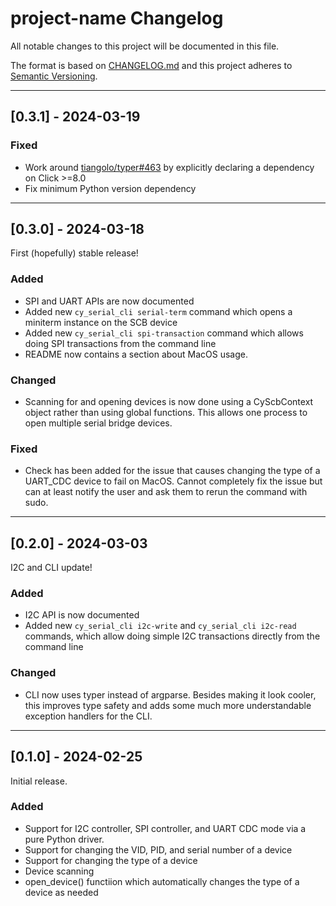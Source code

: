 # project-name Changelog

All notable changes to this project will be documented in this file.

The format is based on [CHANGELOG.md][CHANGELOG.md]
and this project adheres to [Semantic Versioning][Semantic Versioning].

<!-- 
TEMPLATE

## [major.minor.patch] - yyyy-mm-dd

A message that notes the main changes in the update.

### Added

### Changed

### Deprecated

### Fixed

### Removed

### Security

_______________________________________________________________________________
 
 -->

<!--
EXAMPLE

## [0.2.0] - 2021-06-02

Lorem Ipsum dolor sit amet.

### Added

- Cat pictures hidden in the library
- Added beeswax to the gears

### Changed

- Updated localisation files

-->

_______________________________________________________________________________

## [0.3.1] - 2024-03-19

### Fixed

- Work around [tiangolo/typer#463](https://github.com/tiangolo/typer/pull/463) by explicitly declaring a dependency on Click >=8.0
- Fix minimum Python version dependency

_______________________________________________________________________________

## [0.3.0] - 2024-03-18

First (hopefully) stable release!

### Added

- SPI and UART APIs are now documented
- Added new `cy_serial_cli serial-term` command which opens a miniterm instance on the SCB device
- Added new `cy_serial_cli spi-transaction` command which allows doing SPI transactions from the command line
- README now contains a section about MacOS usage.

### Changed

- Scanning for and opening devices is now done using a CyScbContext object rather than using global functions.  This allows one process to open multiple serial bridge devices.

### Fixed

- Check has been added for the issue that causes changing the type of a UART_CDC device to fail on MacOS.  Cannot completely fix the issue but can at least notify the user and ask them to rerun the command with sudo.

_______________________________________________________________________________

## [0.2.0] - 2024-03-03

I2C and CLI update!

### Added

- I2C API is now documented
- Added new `cy_serial_cli i2c-write` and `cy_serial_cli i2c-read` commands, which allow doing simple I2C transactions directly from the command line

### Changed

- CLI now uses typer instead of argparse.  Besides making it look cooler, this improves type safety and adds some much more understandable exception handlers for the CLI.

_______________________________________________________________________________

## [0.1.0] - 2024-02-25

Initial release.  

### Added

- Support for I2C controller, SPI controller, and UART CDC mode via a pure Python driver.
- Support for changing the VID, PID, and serial number of a device
- Support for changing the type of a device
- Device scanning
- open_device() functiion which automatically changes the type of a device as needed

[CHANGELOG.md]: https://keepachangelog.com/en/1.1.0/
[Semantic Versioning]: http://semver.org/

<!-- markdownlint-configure-file {
    "MD022": false,
    "MD024": false,
    "MD030": false,
    "MD032": false
} -->
<!--
    MD022: Blanks around headings
    MD024: No duplicate headings
    MD030: Spaces after list markers
    MD032: Blanks around lists
-->